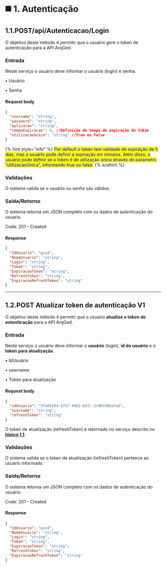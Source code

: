 # ◼️ 1. Autenticação

## 1.1.POST/api/Autenticacao/Login <a href="#id-1.1-post-api-autenticacao-login" id="id-1.1-post-api-autenticacao-login"></a>

O objetivo deste método é permitir que o usuário gere o token de autenticação para a API ArqGed.

### Entrada <a href="#entrada" id="entrada"></a>

Neste serviço o usuário deve informar o usuário (login) e senha.

• Usuário

• Senha

#### **Request body**

```json
{
  "username": "string",
  "password": "string",
  "aplicacao": "string",
  "tempoExpiracao": 0, //Definição do tempo de expiração do token
  "utilizacaoUnica": "string" //True ou False
}
```

{% hint style="info" %}
<mark style="color:blue;">Por default o token tem validade de expiração de 5 dias, mas o usuário pode definir a expiração em minutos. Além disso, o usuário pode definir se o token é de utilização única através do parametro “utilizacaoUnica”, informando true ou false.</mark>
{% endhint %}

### Validações <a href="#validacoes" id="validacoes"></a>

O sistema valida se o usuário ou senha são válidos.

### Saída/Retorno <a href="#saida-retorno" id="saida-retorno"></a>

O sistema retorna um JSON completo com os dados de autenticação do usuário.

Code: 201 - Created

#### **Response**

```json
{
  "IdUsuario": "guid",
  "NomeUsuario": "string",
  "Login": "string",
  "Token": "string",
  "ExpiracaoToken": "string",
  "RefreshToken": "string",
  "ExpiracaoRefreshToken": "string"
}
```

***

## 1.2.POST Atualizar token de autenticação V1 <a href="#id-1.2-post-api-autenticacao-refreshtoken" id="id-1.2-post-api-autenticacao-refreshtoken"></a>

O objetivo deste método é permitir que o usuário **atualize o token de autenticação** para a API ArqGed.

### Entrada <a href="#entrada-1" id="entrada-1"></a>

Neste serviço o usuário deve informar o **usuário** (login), **id do usuário** e o **token para atualização**.

• IdUsuário

• username

• Token para atualização

#### **Request body**

```json
{
  "idUsuario": "3fa85f64-5717-4562-b3fc-2c963f66afa6",
  "username": "string",
  "refreshToken": "string"
}
```

O token de atualização (refreshToken) é retornado no serviço descrito no[ **tópico 1.1**](https://arquivar.gitbook.io/manual-arqged-or-clientes/integracoes/metodos-disponiveis-na-api/1.-autenticacao#id-1.1-post-api-autenticacao-login).

### Validações <a href="#validacoes-1" id="validacoes-1"></a>

O sistema valida se o token de atualização (refreshToken) pertence ao usuário informado.

### Saída/Retorno <a href="#saida-retorno-1" id="saida-retorno-1"></a>

O sistema retorna um JSON completo com os dados de autenticação do usuário.

Code: 201 - Created

#### **Response**

```json
{
  "IdUsuario": "guid",
  "NomeUsuario": "string",
  "Login": "string",
  "Token": "string",
  "ExpiracaoToken": "string",
  "RefreshToken": "string",
  "ExpiracaoRefreshToken": "string"
}
```
